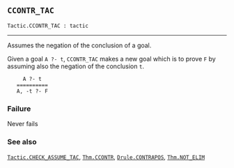 ## `CCONTR_TAC`

``` hol4
Tactic.CCONTR_TAC : tactic
```

------------------------------------------------------------------------

Assumes the negation of the conclusion of a goal.

Given a goal `A ?- t`, `CCONTR_TAC` makes a new goal which is to prove
`F` by assuming also the negation of the conclusion `t`.

``` hol4
     A ?- t
   ==========
   A, -t ?- F
```

### Failure

Never fails

### See also

[`Tactic.CHECK_ASSUME_TAC`](#Tactic.CHECK_ASSUME_TAC),
[`Thm.CCONTR`](#Thm.CCONTR), [`Drule.CONTRAPOS`](#Drule.CONTRAPOS),
[`Thm.NOT_ELIM`](#Thm.NOT_ELIM)
